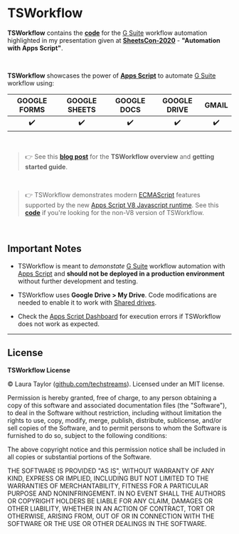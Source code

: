 # TSWorkflow

**TSWorkflow** contains the **[code](Code.gs)** for the [G Suite](https://gsuite.google.com/) workflow automation highlighted in my presentation given at **[SheetsCon-2020](https://sheetscon.com/)** - **"Automation with Apps Script"**.  

<br>


**TSWorkflow** showcases the power of **[Apps Script](https://developers.google.com/apps-script)** to automate [G Suite](https://gsuite.google.com/) workflow using:  

| GOOGLE FORMS | GOOGLE SHEETS | GOOGLE DOCS | GOOGLE DRIVE | GMAIL |
| :-----------: | :---------: | :----------: | :----------: | :---: |
| :heavy_check_mark: |  :heavy_check_mark: |  :heavy_check_mark: |  :heavy_check_mark: |  :heavy_check_mark: |

<br>

> :point_right: See this **[blog post](https://medium.com/@techstreams/g-suite-business-solutions-apps-script-powered-workflow-automation-4cb715ea5d0b)** for the **TSWorkflow overview** and **getting started guide**.

<br>

> :point_right: TSWorkflow demonstrates modern [ECMAScript](https://en.wikipedia.org/wiki/ECMAScript) features supported by the new [Apps Script V8 Javascript runtime](https://developers.google.com/apps-script/guides/v8-runtime).  See this **[code](NoV8.gs)** if you're looking for the non-V8 version of TSWorkflow.

<br>


## Important Notes

* TSWorkflow is meant to *demonstate* [G Suite](https://gsuite.google.com/) workflow automation with [Apps Script](https://developers.google.com/apps-script) and **should not be deployed in a production environment** without further development and testing. 

* TSWorkflow uses __Google Drive > My Drive__.  Code modifications are needed to enable it to work with [Shared drives](https://support.google.com/a/answer/7212025?hl=en).

* Check the [Apps Script Dashboard](https://script.google.com) for execution errors if TSWorkflow does not work as expected.

---

## License

**TSWorkflow License**

© Laura Taylor ([github.com/techstreams](https://github.com/techstreams)). Licensed under an MIT license.

Permission is hereby granted, free of charge, to any person obtaining a copy of this software and associated documentation files (the "Software"), to deal in the Software without restriction, including without limitation the rights to use, copy, modify, merge, publish, distribute, sublicense, and/or sell copies of the Software, and to permit persons to whom the Software is furnished to do so, subject to the following conditions:

The above copyright notice and this permission notice shall be included in all copies or substantial portions of the Software.

THE SOFTWARE IS PROVIDED "AS IS", WITHOUT WARRANTY OF ANY KIND, EXPRESS OR IMPLIED, INCLUDING BUT NOT LIMITED TO THE WARRANTIES OF MERCHANTABILITY, FITNESS FOR A PARTICULAR PURPOSE AND NONINFRINGEMENT. IN NO EVENT SHALL THE AUTHORS OR COPYRIGHT HOLDERS BE LIABLE FOR ANY CLAIM, DAMAGES OR OTHER LIABILITY, WHETHER IN AN ACTION OF CONTRACT, TORT OR OTHERWISE, ARISING FROM, OUT OF OR IN CONNECTION WITH THE SOFTWARE OR THE USE OR OTHER DEALINGS IN THE SOFTWARE.

